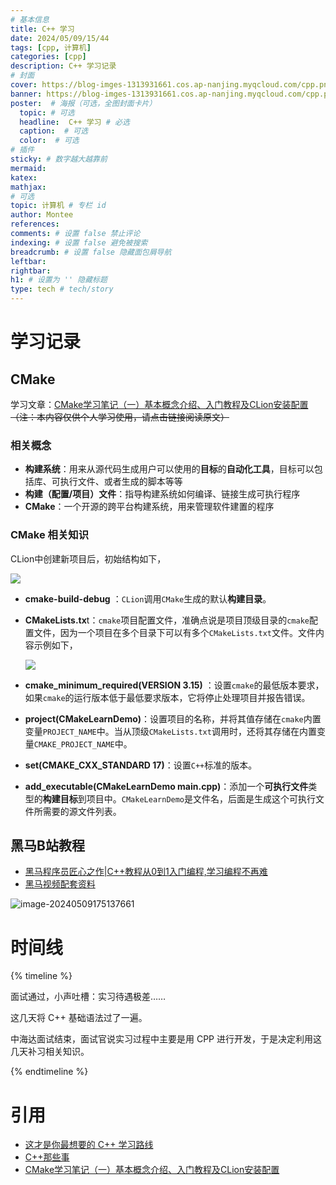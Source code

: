 ```yaml
---
# 基本信息
title: C++ 学习
date: 2024/05/09/15/44
tags: [cpp, 计算机]
categories: [cpp]
description: C++ 学习记录
# 封面
cover: https://blog-imges-1313931661.cos.ap-nanjing.myqcloud.com/cpp.png
banner: https://blog-imges-1313931661.cos.ap-nanjing.myqcloud.com/cpp.png
poster:  # 海报（可选，全图封面卡片）
  topic: # 可选
  headline:  C++ 学习 # 必选
  caption:  # 可选
  color:  # 可选
# 插件
sticky: # 数字越大越靠前
mermaid:
katex: 
mathjax: 
# 可选
topic: 计算机 # 专栏 id
author: Montee
references:
comments: # 设置 false 禁止评论
indexing: # 设置 false 避免被搜索
breadcrumb: # 设置 false 隐藏面包屑导航
leftbar: 
rightbar:
h1: # 设置为 '' 隐藏标题
type: tech # tech/story
---
```




# 学习记录

## CMake

学习文章：[CMake学习笔记（一）基本概念介绍、入门教程及CLion安装配置](https://juejin.cn/post/6844904015587704839) ~~（注：本内容仅供个人学习使用，请点击链接阅读原文）~~

### 相关概念

* **构建系统**：用来从源代码生成用户可以使用的**目标**的**自动化工具**，目标可以包括库、可执行文件、或者生成的脚本等等
* **构建（配置/项目）文件**：指导构建系统如何编译、链接生成可执行程序
* **CMake**：一个开源的跨平台构建系统，用来管理软件建置的程序

### CMake 相关知识

CLion中创建新项目后，初始结构如下，

![](https://blog-imges-1313931661.cos.ap-nanjing.myqcloud.com/16edf0e52ca40aae~tplv-t2oaga2asx-jj-mark-3024-0-0-0-q75.png)

* **cmake-build-debug** ：`CLion`调用`CMake`生成的默认**构建目录**。

* **CMakeLists.tx**t：`cmake`项目配置文件，准确点说是项目顶级目录的`cmake`配置文件，因为一个项目在多个目录下可以有多个`CMakeLists.txt`文件。文件内容示例如下，

  ![](https://blog-imges-1313931661.cos.ap-nanjing.myqcloud.com/16edf0e535537c3f~tplv-t2oaga2asx-jj-mark-3024-0-0-0-q75.png)

* **cmake_minimum_required(VERSION 3.15)** ：设置`cmake`的最低版本要求，如果`cmake`的运行版本低于最低要求版本，它将停止处理项目并报告错误。
* **project(CMakeLearnDemo)**：设置项目的名称，并将其值存储在`cmake`内置变量`PROJECT_NAME`中。当从顶级`CMakeLists.txt`调用时，还将其存储在内置变量`CMAKE_PROJECT_NAME`中。
* **set(CMAKE_CXX_STANDARD 17)**：设置`C++`标准的版本。
* **add_executable(CMakeLearnDemo main.cpp)**：添加一个**可执行文件**类型的**构建目标**到项目中。`CMakeLearnDemo`是文件名，后面是生成这个可执行文件所需要的源文件列表。



## 黑马B站教程

* [黑马程序员匠心之作|C++教程从0到1入门编程,学习编程不再难](https://www.bilibili.com/video/av41559729/?p=1&vd_source=f30eba35d0a8915376778596dfd73224)
* [黑马视频配套资料](https://github.com/Blitzer207/C-Resource)

![image-20240509175137661](https://blog-imges-1313931661.cos.ap-nanjing.myqcloud.com/cppheima.png)



# 时间线

{% timeline %}

<!-- node 2024 年 5 月 13 日 -->

面试通过，小声吐槽：实习待遇极差……

这几天将 C++ 基础语法过了一遍。

<!-- node 2024 年 5 月 9 日 -->

中海达面试结束，面试官说实习过程中主要是用 CPP 进行开发，于是决定利用这几天补习相关知识。

{% endtimeline %}

# 引用

* [这才是你最想要的 C++ 学习路线](https://www.zhihu.com/tardis/zm/art/435927070?source_id=1003)
* [C++那些事](https://github.com/Light-City/CPlusPlusThings?tab=readme-ov-file#c-那些事)
* [CMake学习笔记（一）基本概念介绍、入门教程及CLion安装配置](https://juejin.cn/post/6844904015587704839)